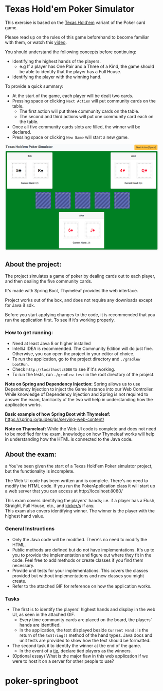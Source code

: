 # Texas Hold'em Poker Simulator

This exercise is based on the [Texas Hold'em](https://en.wikipedia.org/wiki/Texas_hold_%27em) variant of the Poker card game.

Please read up on the rules of this game beforehand to become familiar with them, or watch this 
[video](https://www.youtube.com/watch?v=GAoR9ji8D6A).

You should understand the following concepts before continuing:

- Identifying the highest hands of the players.
  - e.g If a player has One Pair and a Three of a Kind, the game should be able to identify that the player has a 
  Full House. 
- Identifying the player with the winning hand.

To provide a quick summary:

- At the start of the game, each player will be dealt two cards.
- Pressing space or clicking `Next Action` will put community cards on the table.
  - The first action will put three community cards on the table.
  - The second and third actions will put one community card each on the table.
- Once all five community cards slots are filled, the winner will be declared.
- Pressing space or clicking `New Game` will start a new game.

![simulator in action](texas-holdem-poker-simulator.gif)

## About the project:

The project simulates a game of poker by dealing cards out to each player, and then dealing the five community cards. 

It's made with Spring Boot, Thymeleaf provides the web interface.

Project works out of the box, and does not require any downloads except for Java 8 sdk.

Before you start applying changes to the code, it is recommended that you run the application first. To see if it's working properly.

### How to get running:
- Need at least Java 8 or higher installed
- IntelliJ IDEA is recommended. The Community Edition will do just fine.
  Otherwise, you can open the project in your editor of choice.
- To run the application, go to the project directory and `./gradlew bootRun`. 
- Check `http://localhost:8080` to see if it's working.
- To run the tests, run `./gradlew test` in the root directory of the project.

**Note on Spring and Dependency Injection:** Spring allows us to use Dependency Injection to inject the Game instance 
into our Web Controller. While knowledge of Dependency Injection and Spring is not required to answer the exam, 
familiarity of the two will help in understanding how the application works.

**Basic example of how Spring Boot with Thymeleaf:** https://spring.io/guides/gs/serving-web-content/


**Note on Thymeleaf:** While the Web UI code is complete and does not need to be modified for the exam, knowledge on how 
Thymeleaf works will help in understanding how the HTML is connected to the Java code.

## About the exam:
a
You've been given the start of a Texas Hold'em Poker simulator project, but the functionality is incomplete.

The Web UI code has been written and is complete. There's no need to modify the HTML code.
If you run the PokerApplication class it will start up a web server that you can access at http://localhost:8080/

This exam covers identifying the players' hands; i.e. if a player has a Flush, Straight, Full House, etc., and 
[kicker/s](https://en.wikipedia.org/wiki/Texas_hold_%27em#Kickers_and_ties) if any.  
This exam also covers identifying winner. The winner is the player with the highest hand value.

### General Instructions
- Only the Java code will be modified. There's no need to modify the HTML.
- Public methods are defined but do not have implementations. It's up to you to provide the implementation and figure out 
where they fit in the code. Feel free to add methods or create classes if you find them necessary.
- Provide unit tests for your implementations. This covers the classes provided but without implementations and 
new classes you might create.
- Refer to the attached GIF for reference on how the application works.

### Tasks
- The first is to identify the players' highest hands and display in the web UI, as seen in the attached GIF.
  - Every time community cards are placed on the board, the players' hands are identified.
  - In the application, the text displayed beside `Current Hand:` is the return of the `toString()` method of the hand 
  types. Java docs and unit tests are provided to show how the text should be formatted.
- The second task it to identify the winner at the end of the game.
  - In the event of a [tie](https://en.wikipedia.org/wiki/Texas_hold_%27em#Kickers_and_ties), declare tied players as 
  the winners.
- (Optional essay) What is the major flaw in this web application if we were to host it on a server for other people to use?
# poker-springboot
